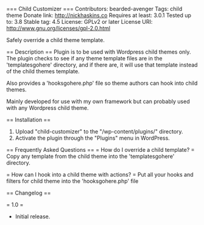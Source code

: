 === Child Customizer ===
Contributors: bearded-avenger
Tags: child theme
Donate link: http://nickhaskins.co
Requires at least: 3.0.1
Tested up to: 3.8
Stable tag: 4.5
License: GPLv2 or later
License URI: http://www.gnu.org/licenses/gpl-2.0.html

Safely override a child theme template.

== Description ==
Plugin is to be used with Wordpress child themes only. The plugin checks to see if any theme template files are in the \'templatesgohere\' directory, and if there are, it will use that template instead of the child themes template.

Also provides a \'hooksgohere.php\' file so theme authors can hook into child themes.

Mainly developed for use with my own framework but can probably used with any Wordpress child theme.

== Installation ==
1. Upload \"child-customizer\" to the \"/wp-content/plugins/\" directory.
2. Activate the plugin through the \"Plugins\" menu in WordPress.

== Frequently Asked Questions ==
= How do I override a child template? =
Copy any template from the child theme into the \'templatesgohere\' directory.

= How can I hook into a child theme with actions? =
Put all your hooks and filters for child theme into the \'hooksgohere.php\' file

== Changelog ==

= 1.0 =
* Initial release.
